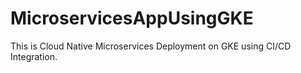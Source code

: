# MicroservicesAppUsingGKE
This is Cloud Native Microservices Deployment on GKE using CI/CD Integration.

